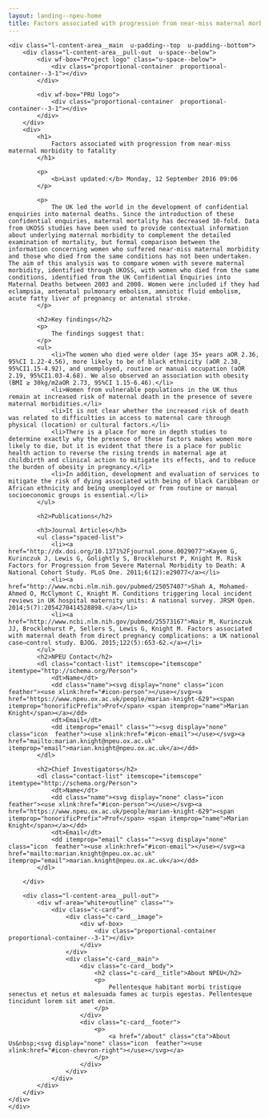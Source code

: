 ```yaml
---
layout: landing--npeu-home
title: Factors associated with progression from near-miss maternal morbidity to fatality
---
```

<div wf-area="white+outline" class="l-content-area  l-content-area--has-pull-outs">

    <div class="l-content-area__main  u-padding--top  u-padding--bottom">
        <div class="l-content-area__pull-out  u-space--below">
            <div wf-box="Project logo" class="u-space--below">
                <div class="proportional-container  proportional-container--3-1"></div>
            </div>

            <div wf-box="PRU logo">
                <div class="proportional-container  proportional-container--3-1"></div>
            </div>
        </div>
        <div>
            <h1>
                Factors associated with progression from near-miss maternal morbidity to fatality
            </h1>
            
            <p>
                <b>Last updated:</b> Monday, 12 September 2016 09:06
            </p>

            <p>
                The UK led the world in the development of confidential enquiries into maternal deaths. Since the introduction of these confidential enquiries, maternal mortality has decreased 10-fold. Data from UKOSS studies have been used to provide contextual information about underlying maternal morbidity to complement the detailed examination of mortality, but formal comparison between the information concerning women who suffered near-miss maternal morbidity and those who died from the same conditions has not been undertaken. The aim of this analysis was to compare women with severe maternal morbidity, identified through UKOSS, with women who died from the same conditions, identified from the UK Confidential Enquiries into Maternal Deaths between 2003 and 2008. Women were included if they had eclampsia, antenatal pulmonary embolism, amniotic fluid embolism, acute fatty liver of pregnancy or antenatal stroke.
            </p>
            
            <h2>Key findings</h2>
            <p>
                The findings suggest that:
            </p>
            <ul>
                <li>The women who died were older (age 35+ years aOR 2.36, 95%CI 1.22-4.56), more likely to be of black ethnicity (aOR 2.38, 95%CI1.15-4.92), and unemployed, routine or manual occupation (aOR 2.19, 95%CI1.03-4.68). We also observed an association with obesity (BMI ≥ 30kg/m2aOR 2.73, 95%CI 1.15-6.46).</li>
                <li>Women from vulnerable populations in the UK thus remain at increased risk of maternal death in the presence of severe maternal morbidities.</li>
                <li>It is not clear whether the increased risk of death was related to difficulties in access to maternal care through physical (location) or cultural factors.</li>
                <li>There is a place for more in depth studies to determine exactly why the presence of these factors makes women more likely to die, but it is evident that there is a place for public health action to reverse the rising trends in maternal age at childbirth and clinical action to mitigate its effects, and to reduce the burden of obesity in pregnancy.</li>
                <li>In addition, development and evaluation of services to mitigate the risk of dying associated with being of black Caribbean or African ethnicity and being unemployed or from routine or manual socioeconomic groups is essential.</li>
            </ul>

            <h2>Publications</h2>
            
            <h3>Journal Articles</h3>
            <ul class="spaced-list">
                <li><a href="http://dx.doi.org/10.1371%2Fjournal.pone.0029077">Kayem G, Kurinczuk J, Lewis G, Golightly S, Brocklehurst P, Knight M. Risk Factors for Progression from Severe Maternal Morbidity to Death: A National Cohort Study. PLoS One. 2011;6(12):e29077</a></li>
                <li><a href="http://www.ncbi.nlm.nih.gov/pubmed/25057407">Shah A, Mohamed-Ahmed O, McClymont C, Knight M. Conditions triggering local incident reviews in UK hospital maternity units: A national survey. JRSM Open. 2014;5(7):2054270414528898.</a></li>
                <li><a href="http://www.ncbi.nlm.nih.gov/pubmed/25573167">Nair M, Kurinczuk JJ, Brocklehurst P, Sellers S, Lewis G, Knight M. Factors associated with maternal death from direct pregnancy complications: a UK national case–control study. BJOG. 2015;122(5):653-62.</a></li>
            </ul>
            <h2>NPEU Contact</h2>
            <dl class="contact-list" itemscope="itemscope" itemtype="http://schema.org/Person">
                <dt>Name</dt>
                <dd class="name"><svg display="none" class="icon  feather"><use xlink:href="#icon-person"></use></svg><a href="https://www.npeu.ox.ac.uk/people/marian-knight-629"><span itemprop="honorificPrefix">Prof</span> <span itemprop="name">Marian Knight</span></a></dd>
                <dt>Email</dt>
                <dd itemprop="email" class=""><svg display="none" class="icon  feather"><use xlink:href="#icon-email"></use></svg><a href="mailto:marian.knight@npeu.ox.ac.uk" itemprop="email">marian.knight@npeu.ox.ac.uk</a></dd>
            </dl>
            
            <h2>Chief Investigators</h2>            
            <dl class="contact-list" itemscope="itemscope" itemtype="http://schema.org/Person">
                <dt>Name</dt>
                <dd class="name"><svg display="none" class="icon  feather"><use xlink:href="#icon-person"></use></svg><a href="https://www.npeu.ox.ac.uk/people/marian-knight-629"><span itemprop="honorificPrefix">Prof</span> <span itemprop="name">Marian Knight</span></a></dd>
                <dt>Email</dt>
                <dd itemprop="email" class=""><svg display="none" class="icon  feather"><use xlink:href="#icon-email"></use></svg><a href="mailto:marian.knight@npeu.ox.ac.uk" itemprop="email">marian.knight@npeu.ox.ac.uk</a></dd>
            </dl>

        </div>

        <div class="l-content-area__pull-out">
            <div wf-area="white+outline" class="">
                <div class="c-card">
                    <div class="c-card__image">
                        <div wf-box>
                            <div class="proportional-container  proportional-container--3-1"></div>
                        </div>
                    </div>
                    <div class="c-card__main">
                        <div class="c-card__body">
                            <h2 class="c-card__title">About NPEU</h2>
                            <p>
                                Pellentesque habitant morbi tristique senectus et netus et malesuada fames ac turpis egestas. Pellentesque tincidunt lorem sit amet enim.
                            </p>
                        </div>
                        <div class="c-card__footer">
                            <p>
                                <a href="/about" class="cta">About Us&nbsp;<svg display="none" class="icon  feather"><use xlink:href="#icon-chevron-right"></use></svg></a>
                            </p>
                        </div>
                    </div>
                </div>
            </div>
        </div>
    </div>
    </div>

</div>